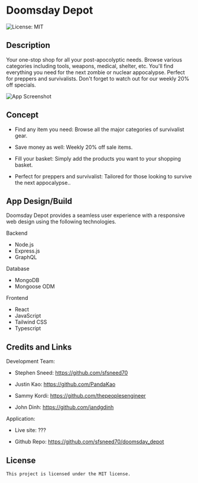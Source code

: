 # Doomsday Depot

![License: MIT](https://img.shields.io/badge/License-MIT-yellow.svg)

## Description

Your one-stop shop for all your post-apocolyptic needs.  Browse various categories including tools, weapons, medical, shelter, etc.  You'll find everything you need for the next zombie or nuclear appocalypse. Perfect for preppers and survivalists.  Don't forget to watch out for our weekly 20% off specials.

![App Screenshot](???)

## Concept

- Find any item you need: Browse all the major categories of survivalist gear.

- Save money as well: Weekly 20% off sale items.

- Fill your basket: Simply add the products you want to your shopping basket.

- Perfect for preppers and survivalist: Tailored for those looking to survive the next appocalypse..

## App Design/Build

Doomsday Depot provides a seamless user experience with a responsive web design using the following technologies.

Backend

- Node.js
- Express.js
- GraphQL

Database

- MongoDB
- Mongoose ODM

Frontend

- React
- JavaScript
- Tailwind CSS
- Typescript

## Credits and Links

Development Team:

- Stephen Sneed: https://github.com/sfsneed70

- Justin Kao: https://github.com/PandaKao

- Sammy Kordi: https://github.com/thepeoplesengineer

- John Dinh: https://github.com/jandgdinh

Application:

- Live site: ???

- Github Repo: https://github.com/sfsneed70/doomsday_depot

## License

    This project is licensed under the MIT license.
